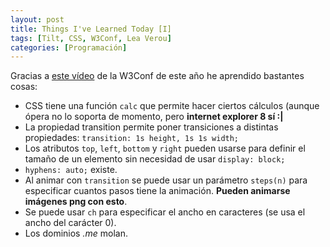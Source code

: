 ```yaml
---
layout: post
title: Things I've Learned Today [I]
tags: [Tilt, CSS, W3Conf, Lea Verou]
categories: [Programación]
---
```


Gracias a [este vídeo](https://www.youtube.com/watch?v=3ikye7Qc7Ak) de la W3Conf de este año he aprendido bastantes cosas:

 - CSS tiene una función `calc` que permite hacer ciertos cálculos (aunque ópera no lo soporta de momento, pero **internet explorer 8 sí :|**
 - La propiedad transition permite poner transiciones a distintas propiedades: `transition: 1s height, 1s 1s width;`
 - Los atributos `top`, `left`, `bottom` y `right` pueden usarse para definir el tamaño de un elemento sin necesidad de usar `display: block;`
 - `hyphens: auto;` existe.
 - Al animar con `transition` se puede usar un parámetro `steps(n)` para especificar cuantos pasos tiene la animación. **Pueden animarse imágenes png con esto**.
 - Se puede usar `ch` para especificar el ancho en caracteres (se usa el ancho del carácter 0).
 - Los dominios *.me* molan.
